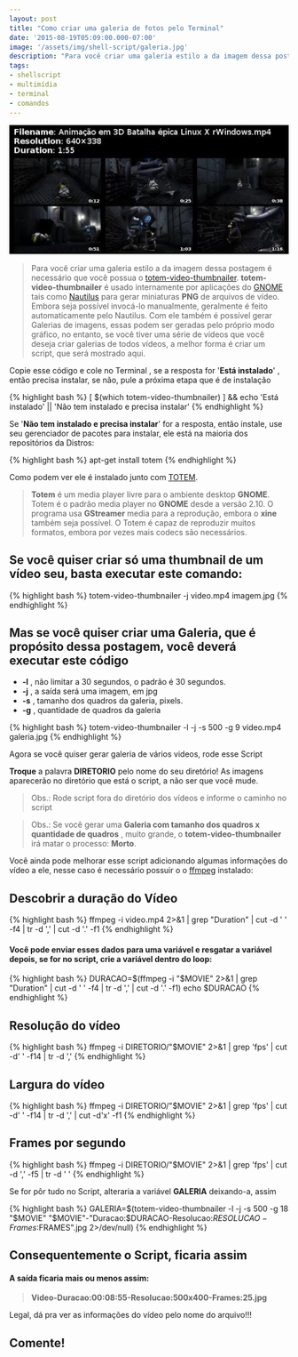 ```yaml
---
layout: post
title: "Como criar uma galeria de fotos pelo Terminal"
date: '2015-08-19T05:09:00.000-07:00'
image: '/assets/img/shell-script/galeria.jpg'
description: "Para você criar uma galeria estilo a da imagem dessa postagem é necessário que você possua o totem-video-thumbnailer."
tags:
- shellscript
- multimídia
- terminal
- comandos
---
```


![Como criar uma galeria de fotos pelo Terminal](/assets/img/shell-script/galeria.jpg "Como criar uma galeria de fotos pelo Terminal")

> Para você criar uma galeria estilo a da imagem dessa postagem é necessário que você possua o [totem-video-thumbnailer](https://github.com/GNOME/totem/blob/master/data/totem-video-thumbnailer.1). __totem-video-thumbnailer__ é usado internamente por aplicações do [GNOME](https://www.gnome.org/) tais como [Nautilus](https://pt.wikipedia.org/wiki/Nautilus_(informática)) para gerar miniaturas __PNG__ de arquivos de vídeo. Embora seja possível invocá-lo manualmente, geralmente é feito automaticamente pelo Nautilus. Com ele também é possível gerar Galerias de imagens, essas podem ser geradas pelo próprio modo gráfico, no entanto, se você tiver uma série de vídeos que você deseja criar galerias de todos vídeos, a melhor forma é criar um script, que será mostrado aqui.

Copie esse código e cole no Terminal , se a resposta for '__Está instalado__' , então precisa instalar, se não, pule a próxima etapa que é de instalação

{% highlight bash %}
[ $(which totem-video-thumbnailer) ] && echo 'Está instalado' || 'Não tem instalado e precisa instalar'
{% endhighlight %}

Se '__Não tem instalado e precisa instalar__' for a resposta, então instale, use seu gerenciador de pacotes para instalar, ele está na maioria dos repositórios da Distros:

{% highlight bash %}
apt-get install totem
{% endhighlight %}

Como podem ver ele é instalado junto com [TOTEM](https://gnome.org/projects/totem/).

> __Totem__ é um media player livre para o ambiente desktop __GNOME__. Totem é o padrão media player no __GNOME__ desde a versão 2.10. O programa usa __GStreamer__ media para a reprodução, embora o __xine__ também seja possível. O Totem é capaz de reproduzir muitos formatos, embora por vezes mais codecs são necessários.

## Se você quiser criar só uma thumbnail de um vídeo seu, basta executar este comando:

{% highlight bash %}
totem-video-thumbnailer -j video.mp4 imagem.jpg
{% endhighlight %}

## Mas se você quiser criar uma Galeria, que é propósito dessa postagem, você deverá executar este código
+ __-l__ , não limitar a 30 segundos, o padrão é 30 segundos.
+ __-j__ , a saída será uma imagem, em jpg
+ __-s__ , tamanho dos quadros da galeria, pixels.
+ __-g__ , quantidade de quadros da galeria

{% highlight bash %}
totem-video-thumbnailer -l -j -s 500 -g 9 video.mp4 galeria.jpg
{% endhighlight %}

Agora se você quiser gerar galeria de vários videos, rode esse Script

__Troque__ a palavra __DIRETORIO__ pelo nome do seu diretório! As imagens aparecerão no diretório que está o script, a não ser que você mude.

> Obs.: Rode script fora do diretório dos vídeos e informe o caminho no script

> Obs.: Se você gerar uma __Galeria com tamanho dos quadros x quantidade de quadros__ , muito grande, o __totem-video-thumbnailer__ irá matar o processo: __Morto__.
  
Você ainda pode melhorar esse script adicionando algumas informações do vídeo a ele, nesse caso é necessário possuir o o [ffmpeg](https://ffmpeg.org/) instalado:

## Descobrir a duração do Vídeo

{% highlight bash %}
ffmpeg -i video.mp4 2>&1 | grep "Duration" | cut -d ' ' -f4 | tr -d ',' | cut -d '.' -f1
{% endhighlight %}

#### Você pode enviar esses dados para uma variável e resgatar a variável depois, se for no script, crie a variável dentro do loop:

{% highlight bash %}
DURACAO=$(ffmpeg -i "$MOVIE" 2>&1 | grep "Duration" | cut -d ' ' -f4 | tr -d ',' | cut -d '.' -f1)
echo $DURACAO
{% endhighlight %}


## Resolução do vídeo

{% highlight bash %}
ffmpeg -i DIRETORIO/"$MOVIE" 2>&1 | grep 'fps' | cut -d' ' -f14 | tr -d ','
{% endhighlight %}

## Largura do vídeo

{% highlight bash %}
ffmpeg -i DIRETORIO/"$MOVIE" 2>&1 | grep 'fps' | cut -d' ' -f14 | tr -d ',' | cut -d'x' -f1
{% endhighlight %}

## Frames por segundo

{% highlight bash %}
ffmpeg -i DIRETORIO/"$MOVIE" 2>&1 | grep 'fps' | cut -d ',' -f5 | tr -d ' '
{% endhighlight %}

Se for pôr tudo no Script, alteraria a variável __GALERIA__ deixando-a, assim

{% highlight bash %}
GALERIA=$(totem-video-thumbnailer -l -j -s 500 -g 18 "$MOVIE" "$MOVIE"-"Duracao:$DURACAO-Resolucao:$RESOLUCAO-Frames:$FRAMES".jpg 2>/dev/null)
{% endhighlight %}

## Consequentemente o Script, ficaria assim
  
#### A saída ficaria mais ou menos assim:
> __Video-Duracao:00:08:55-Resolucao:500x400-Frames:25.jpg__

Legal, dá pra ver as informações do vídeo pelo nome do arquivo!!!

## Comente!

<script async src="https://pagead2.googlesyndication.com/pagead/js/adsbygoogle.js"></script>

<!-- Informat -->
<ins class="adsbygoogle"
 style="display:block"
 data-ad-client="ca-pub-2838251107855362"
 data-ad-slot="2327980059"
 data-ad-format="auto"
 data-full-width-responsive="true"></ins>

<script>
(adsbygoogle = window.adsbygoogle || []).push({});
</script>

